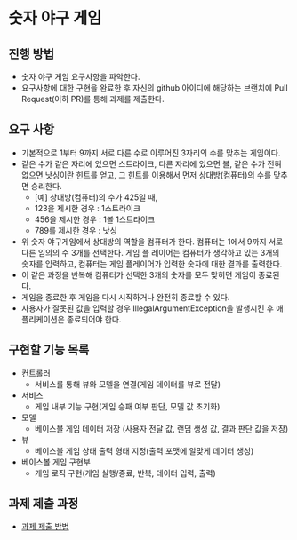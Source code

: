 # 숫자 야구 게임
## 진행 방법
* 숫자 야구 게임 요구사항을 파악한다.
* 요구사항에 대한 구현을 완료한 후 자신의 github 아이디에 해당하는 브랜치에 Pull Request(이하 PR)를 통해 과제를 제출한다.

## 요구 사항
* 기본적으로 1부터 9까지 서로 다른 수로 이루어진 3자리의 수를 맞추는 게임이다.
* 같은 수가 같은 자리에 있으면 스트라이크, 다른 자리에 있으면 볼, 같은 수가 전혀 없으면 낫싱이란 힌트를 얻고, 그 힌트를 이용해서 먼저 상대방(컴퓨터)의 수를 맞추면 승리한다. 
  * [예] 상대방(컴퓨터)의 수가 425일 때,
  * 123을 제시한 경우 : 1스트라이크 
  * 456을 제시한 경우 : 1볼 1스트라이크 
  * 789를 제시한 경우 : 낫싱
* 위 숫자 야구게임에서 상대방의 역할을 컴퓨터가 한다. 컴퓨터는 1에서 9까지 서로 다른 임의의 수 3개를 선택한다. 게임 플 레이어는 컴퓨터가 생각하고 있는 3개의 숫자를 입력하고, 컴퓨터는 게임 플레이어가 입력한 숫자에 대한 결과를 출력한다.
* 이 같은 과정을 반복해 컴퓨터가 선택한 3개의 숫자를 모두 맞히면 게임이 종료된다.
* 게임을 종료한 후 게임을 다시 시작하거나 완전히 종료할 수 있다.
* 사용자가 잘못된 값을 입력할 경우 IllegalArgumentException을 발생시킨 후 애플리케이션은 종료되어야 한다.

## 구현할 기능 목록
* 컨트롤러
  * 서비스를 통해 뷰와 모델을 연결(게임 데이터를 뷰로 전달)
* 서비스
  * 게임 내부 기능 구현(게임 승패 여부 판단, 모델 값 초기화)
* 모델
  * 베이스볼 게임 데이터 저장 (사용자 전달 값, 랜덤 생성 값, 결과 판단 값을 저장)
* 뷰
  * 베이스볼 게임 상태 출력 형태 지정(출력 포맷에 알맞게 데이터 생성)
* 베이스볼 게임 구현부
  * 게임 로직 구현(게임 실행/종료, 반복, 데이터 입력, 출력)

## 과제 제출 과정
* [과제 제출 방법](https://github.com/next-step/nextstep-docs/tree/master/precourse)
